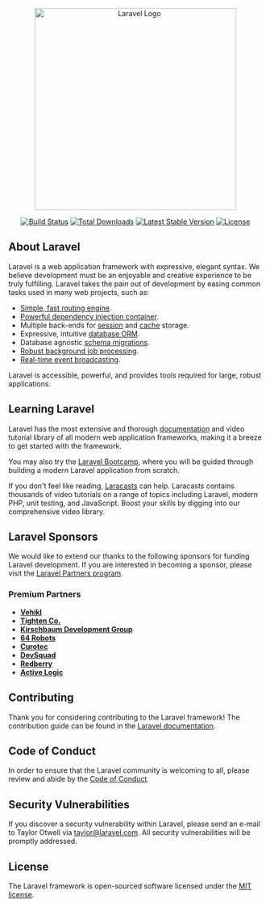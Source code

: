 <p align="center"><a href="https://laravel.com" target="_blank"><img src="https://raw.githubusercontent.com/laravel/art/master/logo-lockup/5%20SVG/2%20CMYK/1%20Full%20Color/laravel-logolockup-cmyk-red.svg" width="400" alt="Laravel Logo"></a></p>

<p align="center">
<a href="https://github.com/laravel/framework/actions"><img src="https://github.com/laravel/framework/workflows/tests/badge.svg" alt="Build Status"></a>
<a href="https://packagist.org/packages/laravel/framework"><img src="https://img.shields.io/packagist/dt/laravel/framework" alt="Total Downloads"></a>
<a href="https://packagist.org/packages/laravel/framework"><img src="https://img.shields.io/packagist/v/laravel/framework" alt="Latest Stable Version"></a>
<a href="https://packagist.org/packages/laravel/framework"><img src="https://img.shields.io/packagist/l/laravel/framework" alt="License"></a>
</p>

## About Laravel

Laravel is a web application framework with expressive, elegant syntax. We believe development must be an enjoyable and creative experience to be truly fulfilling. Laravel takes the pain out of development by easing common tasks used in many web projects, such as:

- [Simple, fast routing engine](https://laravel.com/docs/routing).                                                                              
- [Powerful dependency injection container](https://laravel.com/docs/container).                                                            
- Multiple back-ends for [session](https://laravel.com/docs/session) and [cache](https://laravel.com/docs/cache) storage.                    
- Expressive, intuitive [database ORM](https://laravel.com/docs/eloquent).                                                                  
- Database agnostic [schema migrations](https://laravel.com/docs/migrations).                                                                    
- [Robust background job processing](https://laravel.com/docs/queues).                                                                          
- [Real-time event broadcasting](https://laravel.com/docs/broadcasting).                                                                    

Laravel is accessible, powerful, and provides tools required for large, robust applications.                                                   

## Learning Laravel                                                                                                                              
                                                                                                                                           
Laravel has the most extensive and thorough [documentation](https://laravel.com/docs) and video tutorial library of all modern web application frameworks, making it a breeze to get started with the framework.
                                                                                                                                    
You may also try the [Laravel Bootcamp](https://bootcamp.laravel.com), where you will be guided through building a modern Laravel application from scratch.
                                                                                                                                  
If you don't feel like reading, [Laracasts](https://laracasts.com) can help. Laracasts contains thousands of video tutorials on a range of topics including Laravel, modern PHP, unit testing, and JavaScript. Boost your skills by digging into our comprehensive video library.
                                                                                                                                  
## Laravel Sponsors

We would like to extend our thanks to the following sponsors for funding Laravel development. If you are interested in becoming a sponsor, please visit the [Laravel Partners program](https://partners.laravel.com).

### Premium Partners                                                                                                                            

- **[Vehikl](https://vehikl.com)**
- **[Tighten Co.](https://tighten.co)**                                                                                
- **[Kirschbaum Development Group](https://kirschbaumdevelopment.com)**
- **[64 Robots](https://64robots.com)**                                                                                                         
- **[Curotec](https://www.curotec.com/services/technologies/laravel)**
- **[DevSquad](https://devsquad.com/hire-laravel-developers)**
- **[Redberry](https://redberry.international/laravel-development)**
- **[Active Logic](https://activelogic.com)**
                                                                                         
## Contributing

Thank you for considering contributing to the Laravel framework! The contribution guide can be found in the [Laravel documentation](https://laravel.com/docs/contributions).

## Code of Conduct

In order to ensure that the Laravel community is welcoming to all, please review and abide by the [Code of Conduct](https://laravel.com/docs/contributions#code-of-conduct).

## Security Vulnerabilities

If you discover a security vulnerability within Laravel, please send an e-mail to Taylor Otwell via [taylor@laravel.com](mailto:taylor@laravel.com). All security vulnerabilities will be promptly addressed.

## License

The Laravel framework is open-sourced software licensed under the [MIT license](https://opensource.org/licenses/MIT).
